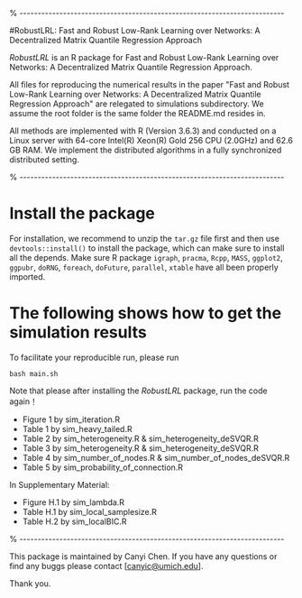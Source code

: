 
% -------------------------------------------------------------------------


#RobustLRL: Fast and Robust Low-Rank Learning over Networks: A Decentralized Matrix Quantile Regression Approach

*RobustLRL* is an R package for Fast and Robust Low-Rank Learning over Networks: A Decentralized Matrix Quantile Regression Approach. 

All files for reproducing the numerical results in the paper 
"Fast and Robust Low-Rank Learning over Networks: A Decentralized Matrix Quantile Regression Approach" are relegated to simulations subdirectory. We assume the root folder is the same folder the README.md resides in. 

All methods are implemented with R (Version 3.6.3) and conducted on a Linux server with 64-core Intel(R) Xeon(R) Gold 256 CPU (2.0GHz) and 62.6 GB RAM. We implement the distributed algorithms in a fully synchronized distributed setting.

% -------------------------------------------------------------------------




# Install the package

For installation, we recommend to unzip the `tar.gz` file first and then use `devtools::install()` to install the package, which can make sure to install all the depends. Make sure R package `igraph`, `pracma`, `Rcpp`, `MASS`, `ggplot2`, `ggpubr`, `doRNG`, `foreach`, `doFuture`, `parallel`, `xtable` have all been properly imported.


#  The following shows how to get the simulation results 

To facilitate your reproducible run, please run

```shell
bash main.sh
```
Note that please after installing the *RobustLRL* package, run the code again！

  - Figure  1 by sim_iteration.R
  - Table 1  by sim_heavy_tailed.R
  - Table 2  by sim_heterogeneity.R & sim_heterogeneity_deSVQR.R
  - Table 3  by sim_heterogeneity.R & sim_heterogeneity_deSVQR.R
  - Table 4  by sim_number_of_nodes.R & sim_number_of_nodes_deSVQR.R
  - Table 5  by sim_probability_of_connection.R

In Supplementary Material:

  - Figure H.1 by sim_lambda.R
  - Table H.1  by sim_local_samplesize.R
  - Table H.2  by sim_localBIC.R


% -------------------------------------------------------------------------

This package is maintained by Canyi Chen. If you have any questions or find any buggs please contact [canyic@umich.edu]. 

Thank you.



